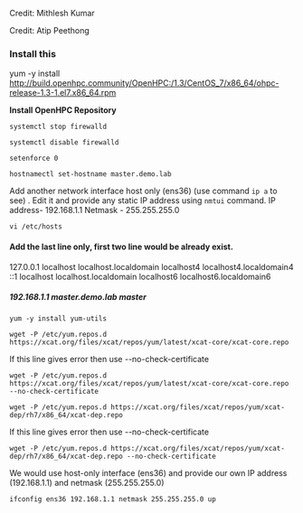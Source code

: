 Credit: Mithlesh Kumar

Credit: Atip Peethong

### Install this

yum -y install http://build.openhpc.community/OpenHPC:/1.3/CentOS_7/x86_64/ohpc-release-1.3-1.el7.x86_64.rpm

<b>Install OpenHPC Repository</b>
```
systemctl stop firewalld
```
```
systemctl disable firewalld
```
```
setenforce 0
```
```
hostnamectl set-hostname master.demo.lab
```
Add another network interface host only (ens36)   (use command ```ip a``` to see) . Edit it and provide any static IP address using ```nmtui``` command.
IP address- 192.168.1.1  Netmask - 255.255.255.0
```
vi /etc/hosts
```
#### Add the last line only, first two line would be already exist.
127.0.0.1   localhost localhost.localdomain localhost4 localhost4.localdomain4<br>
::1         localhost localhost.localdomain localhost6 localhost6.localdomain6<br>
##### 192.168.1.1  master.demo.lab  master
```
yum -y install yum-utils
```
```
wget -P /etc/yum.repos.d https://xcat.org/files/xcat/repos/yum/latest/xcat-core/xcat-core.repo
```
If this line gives error then use --no-check-certificate
```
wget -P /etc/yum.repos.d https://xcat.org/files/xcat/repos/yum/latest/xcat-core/xcat-core.repo --no-check-certificate
```
```
wget -P /etc/yum.repos.d https://xcat.org/files/xcat/repos/yum/xcat-dep/rh7/x86_64/xcat-dep.repo
```
If this line gives error then use --no-check-certificate
```
wget -P /etc/yum.repos.d https://xcat.org/files/xcat/repos/yum/xcat-dep/rh7/x86_64/xcat-dep.repo --no-check-certificate
```
We would use host-only interface (ens36) and provide our own IP address (192.168.1.1) and netmask (255.255.255.0) 
```
ifconfig ens36 192.168.1.1 netmask 255.255.255.0 up
```
